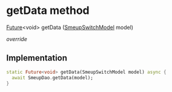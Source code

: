 


# getData method








[Future](https://api.flutter.dev/flutter/dart-async/Future-class.html)&lt;void> getData
([SmeupSwitchModel](../../smeup_models_widgets_smeup_switch_model/SmeupSwitchModel-class.md) model)

_override_






## Implementation

```dart
static Future<void> getData(SmeupSwitchModel model) async {
  await SmeupDao.getData(model);
}
```







